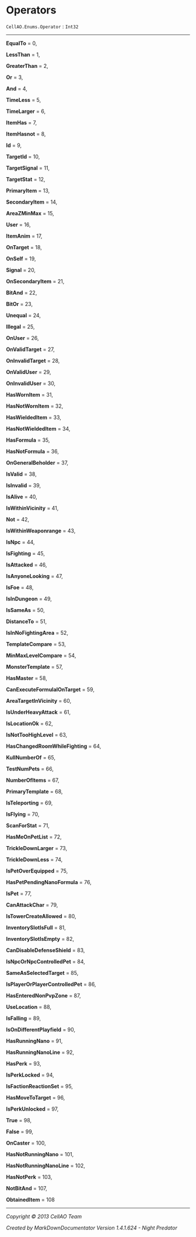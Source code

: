 # Operators #
`CellAO.Enums.Operator`   : `Int32`  

----------


**EqualTo** = 0,

**LessThan** = 1,

**GreaterThan** = 2,

**Or** = 3,

**And** = 4,

**TimeLess** = 5,

**TimeLarger** = 6,

**ItemHas** = 7,

**ItemHasnot** = 8,

**Id** = 9,

**TargetId** = 10,

**TargetSignal** = 11,

**TargetStat** = 12,

**PrimaryItem** = 13,

**SecondaryItem** = 14,

**AreaZMinMax** = 15,

**User** = 16,

**ItemAnim** = 17,

**OnTarget** = 18,

**OnSelf** = 19,

**Signal** = 20,

**OnSecondaryItem** = 21,

**BitAnd** = 22,

**BitOr** = 23,

**Unequal** = 24,

**Illegal** = 25,

**OnUser** = 26,

**OnValidTarget** = 27,

**OnInvalidTarget** = 28,

**OnValidUser** = 29,

**OnInvalidUser** = 30,

**HasWornItem** = 31,

**HasNotWornItem** = 32,

**HasWieldedItem** = 33,

**HasNotWieldedItem** = 34,

**HasFormula** = 35,

**HasNotFormula** = 36,

**OnGeneralBeholder** = 37,

**IsValid** = 38,

**IsInvalid** = 39,

**IsAlive** = 40,

**IsWithinVicinity** = 41,

**Not** = 42,

**IsWithinWeaponrange** = 43,

**IsNpc** = 44,

**IsFighting** = 45,

**IsAttacked** = 46,

**IsAnyoneLooking** = 47,

**IsFoe** = 48,

**IsInDungeon** = 49,

**IsSameAs** = 50,

**DistanceTo** = 51,

**IsInNoFightingArea** = 52,

**TemplateCompare** = 53,

**MinMaxLevelCompare** = 54,

**MonsterTemplate** = 57,

**HasMaster** = 58,

**CanExecuteFormulaIOnTarget** = 59,

**AreaTargetInVicinity** = 60,

**IsUnderHeavyAttack** = 61,

**IsLocationOk** = 62,

**IsNotTooHighLevel** = 63,

**HasChangedRoomWhileFighting** = 64,

**KullNumberOf** = 65,

**TestNumPets** = 66,

**NumberOfItems** = 67,

**PrimaryTemplate** = 68,

**IsTeleporting** = 69,

**IsFlying** = 70,

**ScanForStat** = 71,

**HasMeOnPetList** = 72,

**TrickleDownLarger** = 73,

**TrickleDownLess** = 74,

**IsPetOverEquipped** = 75,

**HasPetPendingNanoFormula** = 76,

**IsPet** = 77,

**CanAttackChar** = 79,

**IsTowerCreateAllowed** = 80,

**InventorySlotIsFull** = 81,

**InventorySlotIsEmpty** = 82,

**CanDisableDefenseShield** = 83,

**IsNpcOrNpcControlledPet** = 84,

**SameAsSelectedTarget** = 85,

**IsPlayerOrPlayerControlledPet** = 86,

**HasEnteredNonPvpZone** = 87,

**UseLocation** = 88,

**IsFalling** = 89,

**IsOnDifferentPlayfield** = 90,

**HasRunningNano** = 91,

**HasRunningNanoLine** = 92,

**HasPerk** = 93,

**IsPerkLocked** = 94,

**IsFactionReactionSet** = 95,

**HasMoveToTarget** = 96,

**IsPerkUnlocked** = 97,

**True** = 98,

**False** = 99,

**OnCaster** = 100,

**HasNotRunningNano** = 101,

**HasNotRunningNanoLine** = 102,

**HasNotPerk** = 103,

**NotBitAnd** = 107,

**ObtainedItem** = 108


----------

*Copyright © 2013 CellAO Team*

*Created by MarkDownDocumentator Version 1.4.1.624 - Night Predator*


